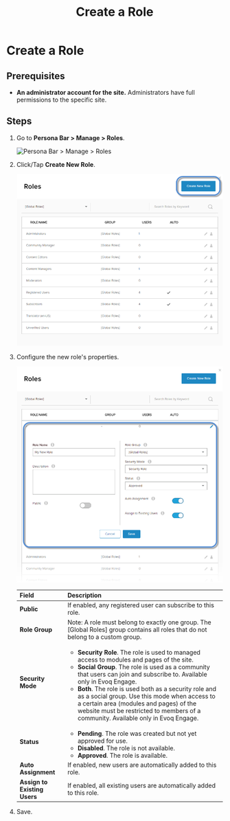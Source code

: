 ﻿---
uid: create-role
locale: en
title: Create a Role
dnnversion: 09.02.00
related-topics: edit-role,delete-role,assign-users-to-role,edit-date-range-for-role-membership,view-users-assigned-to-role,remove-users-from-role
---

# Create a Role

## Prerequisites

*   **An administrator account for the site.** Administrators have full permissions to the specific site.

## Steps

1.  Go to **Persona Bar \> Manage \> Roles**.
    
    ![Persona Bar > Manage > Roles](/images/scr-pbar-host-Manage-E91.png)
    
2.  Click/Tap **Create New Role**.
    
      
    
    ![](/images/scr-RoleList-CreateRole-E90.png)
    
      
    
3.  Configure the new role's properties.
    
      
    
    ![](/images/scr-Roles-Create-E90.png)
    
      
    
    |**Field**|**Description**|
    |---|---|
    |<strong>Public</strong>|If enabled, any registered user can subscribe to this role.|
    |<strong>Role Group</strong>|Note: A role must belong to exactly one group. The \[Global Roles\] group contains all roles that do not belong to a custom group.|
    |<strong>Security Mode</strong>|<ul><li><strong>Security Role</strong>. The role is used to managed access to modules and pages of the site.</li><li><strong>Social Group</strong>. The role is used as a community that users can join and subscribe to. Available only in Evoq Engage.</li><li><strong>Both</strong>. The role is used both as a security role and as a social group. Use this mode when access to a certain area (modules and pages) of the website must be restricted to members of a community. Available only in Evoq Engage.</li></ul>|
    |<strong>Status</strong>|<ul><li><strong>Pending</strong>. The role was created but not yet approved for use.</li><li><strong>Disabled</strong>. The role is not available.</li><li><strong>Approved</strong>. The role is available.</li></ul>|
    |<strong>Auto Assignment</strong>|If enabled, new users are automatically added to this role.|
    |<strong>Assign to Existing Users</strong>|If enabled, all existing users are automatically added to this role.|
    
4.  Save.
